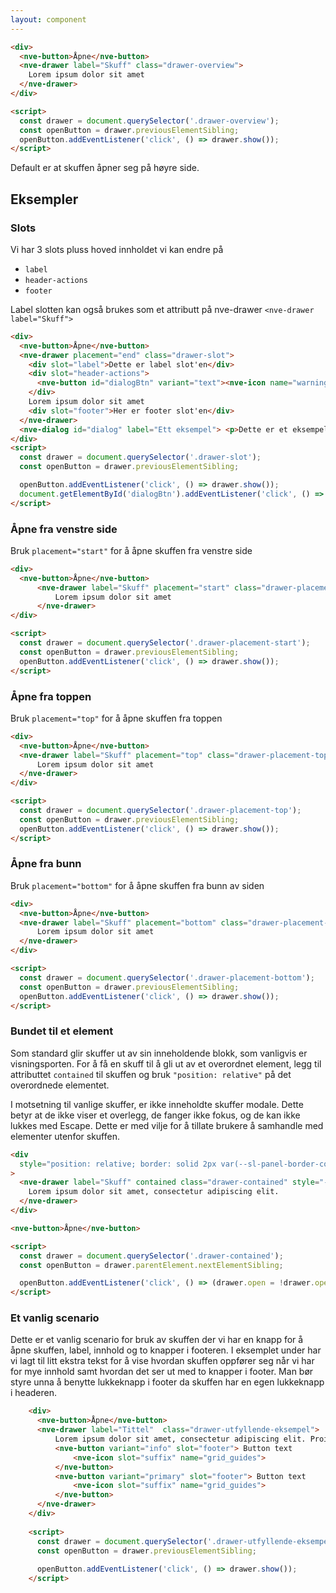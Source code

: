 ```yaml
---
layout: component
---
```


<CodeExamplePreview>

```html
<div>
  <nve-button>Åpne</nve-button>
  <nve-drawer label="Skuff" class="drawer-overview">
    Lorem ipsum dolor sit amet
  </nve-drawer>
</div>

<script>
  const drawer = document.querySelector('.drawer-overview');
  const openButton = drawer.previousElementSibling;
  openButton.addEventListener('click', () => drawer.show());
</script>
```

</CodeExamplePreview>

Default er at skuffen åpner seg på høyre side.

## Eksempler

### Slots

Vi har 3 slots pluss hoved innholdet vi kan endre på

- `label`
- `header-actions`
- `footer`

Label slotten kan også brukes som et attributt på nve-drawer `<nve-drawer label="Skuff">`

<CodeExamplePreview>

```html
<div>
  <nve-button>Åpne</nve-button>
  <nve-drawer placement="end" class="drawer-slot">
    <div slot="label">Dette er label slot'en</div>
    <div slot="header-actions">
      <nve-button id="dialogBtn" variant="text"><nve-icon name="warning"></nve-icon></nve-button>
    </div>
    Lorem ipsum dolor sit amet
    <div slot="footer">Her er footer slot'en</div>
  </nve-drawer>
  <nve-dialog id="dialog" label="Ett eksempel"> <p>Dette er et eksempel</p> </nve-dialog>
</div>
<script>
  const drawer = document.querySelector('.drawer-slot');
  const openButton = drawer.previousElementSibling;

  openButton.addEventListener('click', () => drawer.show());
  document.getElementById('dialogBtn').addEventListener('click', () => document.getElementById('dialog').show());
</script>
```

</CodeExamplePreview>

### Åpne fra venstre side

Bruk `placement="start"` for å åpne skuffen fra venstre side
<CodeExamplePreview>

```html
<div>
  <nve-button>Åpne</nve-button>
      <nve-drawer label="Skuff" placement="start" class="drawer-placement-start">
          Lorem ipsum dolor sit amet 
      </nve-drawer>
</div>

<script>
  const drawer = document.querySelector('.drawer-placement-start');
  const openButton = drawer.previousElementSibling;
  openButton.addEventListener('click', () => drawer.show());
</script>
```


</CodeExamplePreview>


### Åpne fra toppen

Bruk `placement="top"` for å åpne skuffen fra toppen
<CodeExamplePreview>

```html
<div>
  <nve-button>Åpne</nve-button>
  <nve-drawer label="Skuff" placement="top" class="drawer-placement-top">
      Lorem ipsum dolor sit amet 
  </nve-drawer>
</div>

<script>
  const drawer = document.querySelector('.drawer-placement-top');
  const openButton = drawer.previousElementSibling;
  openButton.addEventListener('click', () => drawer.show());
</script>
```

</CodeExamplePreview>

### Åpne fra bunn

Bruk `placement="bottom"` for å åpne skuffen fra bunn av siden
<CodeExamplePreview>

```html
<div>
  <nve-button>Åpne</nve-button>
  <nve-drawer label="Skuff" placement="bottom" class="drawer-placement-bottom">
      Lorem ipsum dolor sit amet 
  </nve-drawer>
</div>

<script>
  const drawer = document.querySelector('.drawer-placement-bottom');
  const openButton = drawer.previousElementSibling;
  openButton.addEventListener('click', () => drawer.show());
</script>
```

</CodeExamplePreview>

### Bundet til et element

Som standard glir skuffer ut av sin inneholdende blokk, som vanligvis er visningsporten. For å få en skuff til å gli ut av et overordnet element, legg til attributtet `contained` til skuffen og bruk `"position: relative"` på det overordnede elementet.

I motsetning til vanlige skuffer, er ikke inneholdte skuffer modale. Dette betyr at de ikke viser et overlegg, de fanger ikke fokus, og de kan ikke lukkes med Escape. Dette er med vilje for å tillate brukere å samhandle med elementer utenfor skuffen.

<CodeExamplePreview>

```html
<div
  style="position: relative; border: solid 2px var(--sl-panel-border-color); height: 300px; padding: 1rem; margin-bottom: 1rem;"
>
  <nve-drawer label="Skuff" contained class="drawer-contained" style="--size: 50%;">
    Lorem ipsum dolor sit amet, consectetur adipiscing elit.
  </nve-drawer>
</div>

<nve-button>Åpne</nve-button>

<script>
  const drawer = document.querySelector('.drawer-contained');
  const openButton = drawer.parentElement.nextElementSibling;

  openButton.addEventListener('click', () => (drawer.open = !drawer.open));
</script>
```

</CodeExamplePreview>

### Et vanlig scenario

Dette er et vanlig scenario for bruk av skuffen der vi har en knapp for å åpne skuffen, label, innhold og to knapper i footeren. 
I eksemplet under har vi lagt til litt ekstra tekst for å vise hvordan skuffen oppfører seg når vi har for mye innhold samt hvordan det ser ut med to knapper i footer.
Man bør styre unna å benytte lukkeknapp i footer da skuffen har en egen lukkeknapp i headeren.

<CodeExamplePreview>

```html
    <div>
      <nve-button>Åpne</nve-button>
      <nve-drawer label="Tittel"  class="drawer-utfyllende-eksempel">
          Lorem ipsum dolor sit amet, consectetur adipiscing elit. Proin dapibus velit a est placerat, in cursus urna varius. Pellentesque vestibulum enim in velit hendrerit feugiat. Morbi dapibus est lacus, nec blandit tortor feugiat et. Nulla tempus orci eget felis tempus interdum. Maecenas quis risus et sem ullamcorper pharetra. In hac habitasse platea dictumst. Integer a risus tincidunt, posuere nisi id, interdum augue. Pellentesque sagittis vulputate orci, vitae commodo elit porta ac. In laoreet eget diam aliquet pretium. Sed vel arcu commodo, auctor ex in, accumsan nisl. Maecenas varius, magna quis dignissim porta, dolor justo ullamcorper dui, non mollis augue nunc quis mi. Quisque in porttitor ligula. Vestibulum at ullamcorper nibh. In nisi quam, scelerisque at purus sit amet, congue molestie lectus. Curabitur dapibus rutrum mauris et luctus. Nulla efficitur, erat tincidunt posuere sagittis, sem massa tempus sem, id convallis magna augue eget libero. Morbi justo quam, imperdiet at porttitor blandit, semper et lectus. Pellentesque consectetur turpis eget libero pulvinar, id vehicula lorem dignissim. Proin nec mi bibendum, sagittis sapien at, fringilla arcu. Quisque pellentesque velit lectus, in sagittis odio auctor ut. Donec faucibus, nunc a interdum faucibus, purus nisi bibendum mi, non cursus enim libero sit amet nibh. Donec feugiat justo quis odio gravida, non mattis magna vehicula. Donec sagittis tincidunt diam quis porta. Nulla feugiat, est ut pharetra tempus, nibh turpis sollicitudin lacus, et pharetra elit orci elementum diam. Sed id egestas quam, sit amet tristique lacus. Vestibulum ante ipsum primis in faucibus orci luctus et ultrices posuere cubilia curae; Mauris eget lorem tempus, maximus lacus vel, sagittis felis. Vestibulum ante ipsum primis in faucibus orci luctus et ultrices posuere cubilia curae; Integer rhoncus nisl arcu, ut interdum nunc efficitur non. Etiam semper imperdiet suscipit. Nunc vehicula scelerisque tempus. Phasellus pharetra dignissim finibus. Vestibulum suscipit tortor eget magna feugiat consequat. Pellentesque eleifend neque vel lobortis consequat. Nam tellus leo, rutrum quis nunc sed, laoreet mattis lacus. Praesent euismod libero sit amet sapien volutpat rutrum. Aenean eget tempor magna. Vestibulum quis magna in erat facilisis convallis. Cras sit amet velit quis velit vehicula malesuada pharetra et nisi. Suspendisse potenti. Sed maximus id nunc sed rutrum. Integer in sapien vitae metus ultricies tempus nec dignissim elit. Etiam posuere, quam et accumsan vehicula, massa lectus iaculis augue, nec ultrices diam turpis ac tellus. Fusce tincidunt mi et quam pulvinar, vitae scelerisque ex efficitur. Fusce vel ligula a ipsum facilisis lacinia.
          <nve-button variant="info" slot="footer"> Button text
              <nve-icon slot="suffix" name="grid_guides">
          </nve-button>
          <nve-button variant="primary" slot="footer"> Button text
              <nve-icon slot="suffix" name="grid_guides">
          </nve-button> 
      </nve-drawer>
    </div>
    
    <script>
      const drawer = document.querySelector('.drawer-utfyllende-eksempel');
      const openButton = drawer.previousElementSibling;
      
      openButton.addEventListener('click', () => drawer.show());
    </script>
```
</CodeExamplePreview>